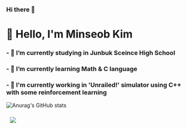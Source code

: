 ### Hi there 👋

<!--
**MinseobKimm/MinseobKimm** is a ✨ _special_ ✨ repository because its `README.md` (this file) appears on your GitHub profile.

Here are some ideas to get you started:

- 🔭 I’m currently working on ...
- 🌱 I’m currently learning ...
- 👯 I’m looking to collaborate on ...
- 🤔 I’m looking for help with ...
- 💬 Ask me about ...
- 📫 How to reach me: ...
- 😄 Pronouns: ...
- ⚡ Fun fact: ...
-->

# 🎺 Hello, I'm Minseob Kim
### - 🔭 I’m currently studying in Junbuk Sceince High School

### - 🌱 I’m currently learning Math & C language

### - 🎁 I'm currently working in 'Unrailed!' simulator using C++ with some reinforcement learning


![Anurag's GitHub stats](https://github-readme-stats.vercel.app/api?username=kingofprogramming)
###
<a href="https://www.instagram.com/__minseob__/">
    <img 
        src="http://img.shields.io/badge/-Instagram-black?style=flat&logo=Instagram&link=https://instagram.com/alpox.dev/"
        style="height : auto; margin-left : 10px; margin-right : 10px;"/>
</a>
